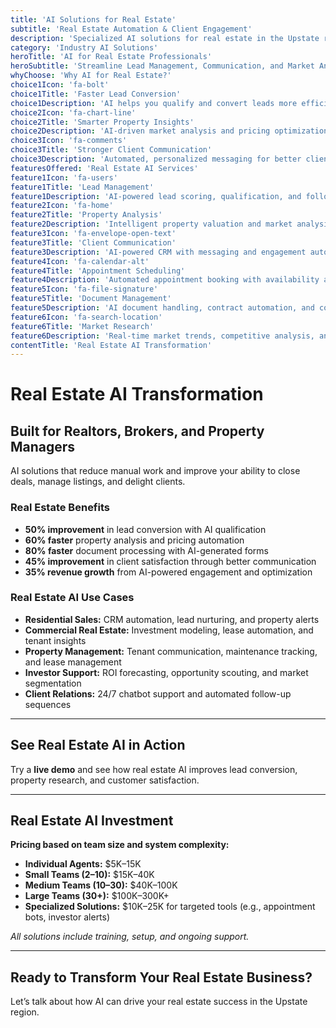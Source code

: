 ```yaml
---
title: 'AI Solutions for Real Estate'
subtitle: 'Real Estate Automation & Client Engagement'
description: 'Specialized AI solutions for real estate in the Upstate region. From lead generation and client management to property search automation and transaction coordination. Built for realtors, brokers, and property managers.'
category: 'Industry AI Solutions'
heroTitle: 'AI for Real Estate Professionals'
heroSubtitle: 'Streamline Lead Management, Communication, and Market Analysis with AI'
whyChoose: 'Why AI for Real Estate?'
choice1Icon: 'fa-bolt'
choice1Title: 'Faster Lead Conversion'
choice1Description: 'AI helps you qualify and convert leads more efficiently'
choice2Icon: 'fa-chart-line'
choice2Title: 'Smarter Property Insights'
choice2Description: 'AI-driven market analysis and pricing optimization'
choice3Icon: 'fa-comments'
choice3Title: 'Stronger Client Communication'
choice3Description: 'Automated, personalized messaging for better client engagement'
featuresOffered: 'Real Estate AI Services'
feature1Icon: 'fa-users'
feature1Title: 'Lead Management'
feature1Description: 'AI-powered lead scoring, qualification, and follow-up automation'
feature2Icon: 'fa-home'
feature2Title: 'Property Analysis'
feature2Description: 'Intelligent property valuation and market analysis automation'
feature3Icon: 'fa-envelope-open-text'
feature3Title: 'Client Communication'
feature3Description: 'AI-powered CRM with messaging and engagement automation'
feature4Icon: 'fa-calendar-alt'
feature4Title: 'Appointment Scheduling'
feature4Description: 'Automated appointment booking with availability and route optimization'
feature5Icon: 'fa-file-signature'
feature5Title: 'Document Management'
feature5Description: 'AI document handling, contract automation, and compliance tracking'
feature6Icon: 'fa-search-location'
feature6Title: 'Market Research'
feature6Description: 'Real-time market trends, competitive analysis, and pricing data'
contentTitle: 'Real Estate AI Transformation'
---
```


# Real Estate AI Transformation

## Built for Realtors, Brokers, and Property Managers

AI solutions that reduce manual work and improve your ability to close deals, manage listings, and delight clients.

### Real Estate Benefits

- **50% improvement** in lead conversion with AI qualification
- **60% faster** property analysis and pricing automation
- **80% faster** document processing with AI-generated forms
- **45% improvement** in client satisfaction through better communication
- **35% revenue growth** from AI-powered engagement and optimization

### Real Estate AI Use Cases

- **Residential Sales:** CRM automation, lead nurturing, and property alerts
- **Commercial Real Estate:** Investment modeling, lease automation, and tenant insights
- **Property Management:** Tenant communication, maintenance tracking, and lease management
- **Investor Support:** ROI forecasting, opportunity scouting, and market segmentation
- **Client Relations:** 24/7 chatbot support and automated follow-up sequences

---

## See Real Estate AI in Action

Try a **live demo** and see how real estate AI improves lead conversion, property research, and customer satisfaction.

---

## Real Estate AI Investment

**Pricing based on team size and system complexity:**

- **Individual Agents:** $5K–15K
- **Small Teams (2–10):** $15K–40K
- **Medium Teams (10–30):** $40K–100K
- **Large Teams (30+):** $100K–300K+
- **Specialized Solutions:** $10K–25K for targeted tools (e.g., appointment bots, investor alerts)

_All solutions include training, setup, and ongoing support._

---

## Ready to Transform Your Real Estate Business?

Let’s talk about how AI can drive your real estate success in the Upstate region.
